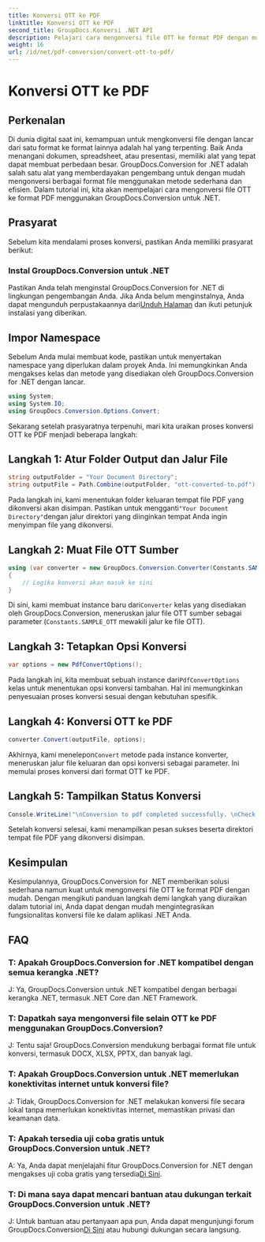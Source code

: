 ```yaml
---
title: Konversi OTT ke PDF
linktitle: Konversi OTT ke PDF
second_title: GroupDocs.Konversi .NET API
description: Pelajari cara mengonversi file OTT ke format PDF dengan mudah menggunakan GroupDocs.Conversion untuk .NET. Integrasikan konversi file dengan mulus ke dalam aplikasi .NET Anda.
weight: 16
url: /id/net/pdf-conversion/convert-ott-to-pdf/
---
```


# Konversi OTT ke PDF

## Perkenalan

Di dunia digital saat ini, kemampuan untuk mengkonversi file dengan lancar dari satu format ke format lainnya adalah hal yang terpenting. Baik Anda menangani dokumen, spreadsheet, atau presentasi, memiliki alat yang tepat dapat membuat perbedaan besar. GroupDocs.Conversion for .NET adalah salah satu alat yang memberdayakan pengembang untuk dengan mudah mengonversi berbagai format file menggunakan metode sederhana dan efisien. Dalam tutorial ini, kita akan mempelajari cara mengonversi file OTT ke format PDF menggunakan GroupDocs.Conversion untuk .NET.

## Prasyarat

Sebelum kita mendalami proses konversi, pastikan Anda memiliki prasyarat berikut:

### Instal GroupDocs.Conversion untuk .NET

 Pastikan Anda telah menginstal GroupDocs.Conversion for .NET di lingkungan pengembangan Anda. Jika Anda belum menginstalnya, Anda dapat mengunduh perpustakaannya dari[Unduh Halaman](https://releases.groupdocs.com/conversion/net/) dan ikuti petunjuk instalasi yang diberikan.

## Impor Namespace

Sebelum Anda mulai membuat kode, pastikan untuk menyertakan namespace yang diperlukan dalam proyek Anda. Ini memungkinkan Anda mengakses kelas dan metode yang disediakan oleh GroupDocs.Conversion for .NET dengan lancar.

```csharp
using System;
using System.IO;
using GroupDocs.Conversion.Options.Convert;
```


Sekarang setelah prasyaratnya terpenuhi, mari kita uraikan proses konversi OTT ke PDF menjadi beberapa langkah:

## Langkah 1: Atur Folder Output dan Jalur File

```csharp
string outputFolder = "Your Document Directory";
string outputFile = Path.Combine(outputFolder, "ott-converted-to.pdf");
```

 Pada langkah ini, kami menentukan folder keluaran tempat file PDF yang dikonversi akan disimpan. Pastikan untuk mengganti`"Your Document Directory"`dengan jalur direktori yang diinginkan tempat Anda ingin menyimpan file yang dikonversi.

## Langkah 2: Muat File OTT Sumber

```csharp
using (var converter = new GroupDocs.Conversion.Converter(Constants.SAMPLE_OTT))
{
    // Logika konversi akan masuk ke sini
}
```

 Di sini, kami membuat instance baru dari`Converter` kelas yang disediakan oleh GroupDocs.Conversion, meneruskan jalur file OTT sumber sebagai parameter (`Constants.SAMPLE_OTT` mewakili jalur ke file OTT).

## Langkah 3: Tetapkan Opsi Konversi

```csharp
var options = new PdfConvertOptions();
```

 Pada langkah ini, kita membuat sebuah instance dari`PdfConvertOptions` kelas untuk menentukan opsi konversi tambahan. Hal ini memungkinkan penyesuaian proses konversi sesuai dengan kebutuhan spesifik.

## Langkah 4: Konversi OTT ke PDF

```csharp
converter.Convert(outputFile, options);
```

 Akhirnya, kami menelepon`Convert` metode pada instance konverter, meneruskan jalur file keluaran dan opsi konversi sebagai parameter. Ini memulai proses konversi dari format OTT ke PDF.

## Langkah 5: Tampilkan Status Konversi

```csharp
Console.WriteLine("\nConversion to pdf completed successfully. \nCheck output in {0}", outputFolder);
```

Setelah konversi selesai, kami menampilkan pesan sukses beserta direktori tempat file PDF yang dikonversi disimpan.

## Kesimpulan

Kesimpulannya, GroupDocs.Conversion for .NET memberikan solusi sederhana namun kuat untuk mengonversi file OTT ke format PDF dengan mudah. Dengan mengikuti panduan langkah demi langkah yang diuraikan dalam tutorial ini, Anda dapat dengan mudah mengintegrasikan fungsionalitas konversi file ke dalam aplikasi .NET Anda.

## FAQ

### T: Apakah GroupDocs.Conversion for .NET kompatibel dengan semua kerangka .NET?

J: Ya, GroupDocs.Conversion untuk .NET kompatibel dengan berbagai kerangka .NET, termasuk .NET Core dan .NET Framework.

### T: Dapatkah saya mengonversi file selain OTT ke PDF menggunakan GroupDocs.Conversion?

J: Tentu saja! GroupDocs.Conversion mendukung berbagai format file untuk konversi, termasuk DOCX, XLSX, PPTX, dan banyak lagi.

### T: Apakah GroupDocs.Conversion untuk .NET memerlukan konektivitas internet untuk konversi file?

J: Tidak, GroupDocs.Conversion for .NET melakukan konversi file secara lokal tanpa memerlukan konektivitas internet, memastikan privasi dan keamanan data.

### T: Apakah tersedia uji coba gratis untuk GroupDocs.Conversion untuk .NET?

A: Ya, Anda dapat menjelajahi fitur GroupDocs.Conversion for .NET dengan mengakses uji coba gratis yang tersedia[Di Sini](https://releases.groupdocs.com/).

### T: Di mana saya dapat mencari bantuan atau dukungan terkait GroupDocs.Conversion untuk .NET?

 J: Untuk bantuan atau pertanyaan apa pun, Anda dapat mengunjungi forum GroupDocs.Conversion[Di Sini](https://forum.groupdocs.com/c/conversion/11) atau hubungi dukungan secara langsung.